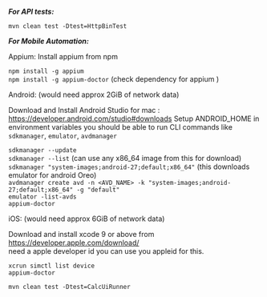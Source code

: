 ***For API tests:***

`mvn clean test -Dtest=HttpBinTest`

***For Mobile Automation:***

Appium: Install appium from npm

`npm install -g appium`<br>
`npm install -g appium-doctor` (check dependency for appium )

Android:  (would need approx 2GiB of network data)

Download and Install Android Studio for mac : https://developer.android.com/studio#downloads
Setup ANDROID_HOME in environment variables 
you should be able to run CLI commands like `sdkmanager`, `emulator`, `avdmanager`

`sdkmanager --update` <br>
`sdkmanager --list`     (can use any x86_64 image from this for download)<br>
`sdkmanager "system-images;android-27;default;x86_64"` (this downloads emulator for android Oreo)<br>
`avdmanager create avd -n <AVD_NAME> -k "system-images;android-27;default;x86_64" -g "default"`<br>
`emulator -list-avds`<br>
`appium-doctor`<br>

iOS: (would need approx 6GiB of network data)<br>

Download and install xcode 9 or above from https://developer.apple.com/download/ <br>
need a apple developer id you can use you appleid for this.<br>

`xcrun simctl list device`<br>
`appium-doctor`


`mvn clean test -Dtest=CalcUiRunner`